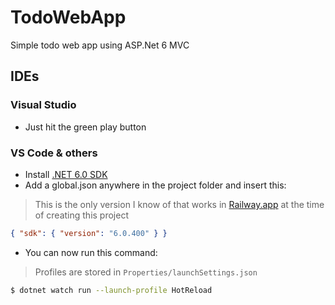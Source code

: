 # TodoWebApp

Simple todo web app using ASP.Net 6 MVC

## IDEs

### Visual Studio

- Just hit the green play button

### VS Code & others

- Install [.NET 6.0 SDK](https://dotnet.microsoft.com/en-us/download/visual-studio-sdks)
- Add a global.json anywhere in the project folder and insert this:

> This is the only version I know of that works in [Railway.app](https://railway.app/) at the time of creating this project

```json
{ "sdk": { "version": "6.0.400" } }
```

- You can now run this command:

> Profiles are stored in `Properties/launchSettings.json`

```sh
$ dotnet watch run --launch-profile HotReload
```
